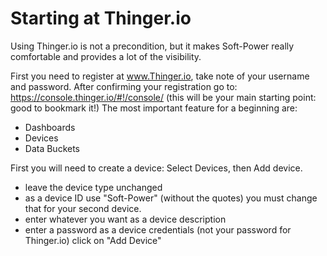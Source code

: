 # Starting at Thinger.io

Using Thinger.io is not a precondition, but it makes Soft-Power really comfortable and provides a lot of the visibility. 

First you need to register at www.Thinger.io, take note of your username and password.
After confirming your registration go to:
https://console.thinger.io/#!/console/ (this will be your main starting point: good to bookmark it!)
The most important feature for a beginning are:
- Dashboards
- Devices
- Data Buckets

First you will need to create a device: Select Devices, then Add device.
- leave the device type unchanged
- as a device ID use "Soft-Power" (without the quotes) you must change that for your second device.
- enter whatever you want as a device description
- enter a password as a device credentials (not your password for Thinger.io)
click on "Add Device"






